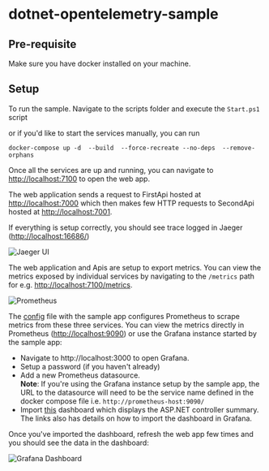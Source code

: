 # dotnet-opentelemetry-sample


## Pre-requisite
Make sure you have docker installed on your machine.

## Setup

To run the sample. Navigate to the scripts folder and execute the `Start.ps1` script

or if you'd like to start the services manually, you can run
```
docker-compose up -d  --build  --force-recreate --no-deps  --remove-orphans
```

Once all the services are up and running, you can navigate to [http://localhost:7100](http://localhost:7100) to open the web app. 

The web application sends a request to FirstApi hosted at [http://localhost:7000](http://localhost:7000) which then makes few HTTP requests to SecondApi hosted at [http://localhost:7001](http://localhost:7001).

If everything is setup correctly, you should see trace logged in Jaeger ([http://localhost:16686/](http://localhost:16686/))

![Jaeger UI](https://github.com/vivekchari/dotnet-opentelemetry-sample/blob/master/images/jaeger.png)

The web application and Apis are setup to export metrics. You can view the metrics exposed by individual services by navigating to the `/metrics` path for e.g. [http://localhost:7100/metrics](http://localhost:7100/metrics).

![Prometheus](https://github.com/vivekchari/dotnet-opentelemetry-sample/blob/master/images/prometheus.png)

The [config](https://github.com/vivekchari/dotnet-opentelemetry-sample/blob/master/data/prometheus/prometheus.yml) file with the sample app configures Prometheus to scrape metrics from these three services. You can view the metrics directly in Prometheus ([http://localhost:9090](http://localhost:9090)) or use the Grafana instance started by the sample app:

- Navigate to http://localhost:3000 to open Grafana.
- Setup a password (if you haven't already)
- Add a new Prometheus datasource. <br>
  **Note**: If you're using the Grafana instance setup by the sample app, the URL to the datasource will need to be the service name defined in the docker compose file i.e. `http://prometheus-host:9090/`
- Import [this](https://grafana.com/grafana/dashboards/10915) dashboard which displays the ASP.NET controller summary. The links also has details on how to import the dashboard in Grafana.

Once you've imported the dashboard, refresh the web app few times and you should see the data in the dashboard:

![Grafana Dashboard](https://github.com/vivekchari/dotnet-opentelemetry-sample/blob/master/images/grafana.png)






